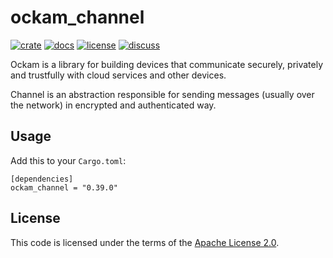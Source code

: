 # ockam_channel

[![crate][crate-image]][crate-link]
[![docs][docs-image]][docs-link]
[![license][license-image]][license-link]
[![discuss][discuss-image]][discuss-link]

Ockam is a library for building devices that communicate securely, privately
and trustfully with cloud services and other devices.

Channel is an abstraction responsible for sending messages (usually over the network) in encrypted and authenticated way.

## Usage

Add this to your `Cargo.toml`:

```
[dependencies]
ockam_channel = "0.39.0"
```

## License

This code is licensed under the terms of the [Apache License 2.0][license-link].

[main-ockam-crate-link]: https://crates.io/crates/ockam
[ockam-channel-crate-link]: https://crates.io/crates/ockam_channel

[crate-image]: https://img.shields.io/crates/v/ockam_channel.svg
[crate-link]: https://crates.io/crates/ockam_channel

[docs-image]: https://docs.rs/ockam_channel/badge.svg
[docs-link]: https://docs.rs/ockam_channel

[license-image]: https://img.shields.io/badge/License-Apache%202.0-green.svg
[license-link]: https://github.com/ockam-network/ockam/blob/HEAD/LICENSE

[discuss-image]: https://img.shields.io/badge/Discuss-Github%20Discussions-ff70b4.svg
[discuss-link]: https://github.com/ockam-network/ockam/discussions
